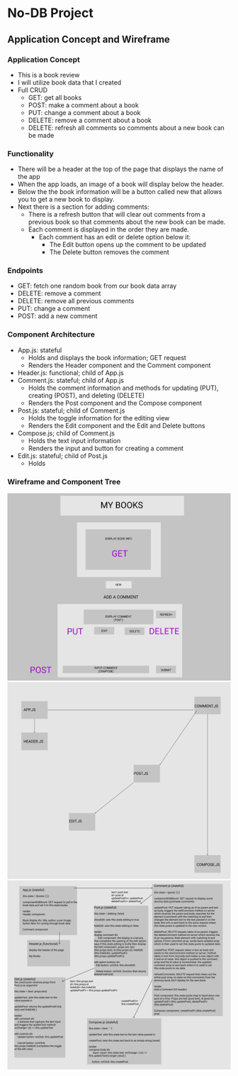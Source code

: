 # No-DB Project

## Application Concept and Wireframe
### Application Concept
- This is a book review
- I will utilize book data that I created
- Full CRUD
    - GET: get all books
    - POST: make a comment about a book
    - PUT: change a comment about a book
    - DELETE: remove a comment about a book
    - DELETE: refresh all comments so comments about a new book can be made

### Functionality
- There will be a header at the top of the page that displays the name of the app
- When the app loads, an image of a book will display below the header.
- Below the the book information will be a button called new that allows you to get a new book to display.
- Next there is a section for adding comments:
    - There is a refresh button that will clear out comments from a previous book so that comments about the new book can be made.
    - Each comment is displayed in the order they are made.
        - Each comment has an edit or delete option below it:
            - The Edit button opens up the comment to be updated
            - The Delete button removes the comment

### Endpoints
- GET: fetch one random book from our book data array 
- DELETE: remove a comment
- DELETE: remove all previous comments 
- PUT: change a comment
- POST: add a new comment

### Component Architecture
- App.js: stateful
    - Holds and displays the book information; GET request
    - Renders the Header component and the Comment component
- Header.js: functional; child of App.js
- Comment.js: stateful; child of App.js 
    - Holds the comment information and methods for updating (PUT), creating (POST), and deleting (DELETE)
    - Renders the Post component and the Compose component
- Post.js: stateful; child of Comment.js
    - Holds the toggle information for the editing view
    - Renders the Edit component and the Edit and Delete buttons
- Compose.js; child of Comment.js
    - Holds the text input information
    - Renders the input and button for creating a comment
- Edit.js: stateful; child of Post.js
    - Holds

### Wireframe and Component Tree
<img src= './images/wireframe.png'>
<img src= './images/component-tree-skeleton.png'>
<img src= './images/component-tree-details.png'>
